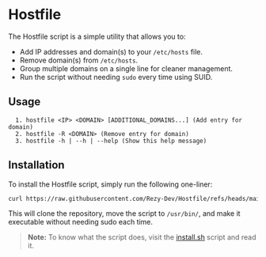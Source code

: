 # Hostfile

The Hostfile script is a simple utility that allows you to:

- Add IP addresses and domain(s) to your `/etc/hosts` file.
- Remove domain(s) from `/etc/hosts`.
- Group multiple domains on a single line for cleaner management.
- Run the script without needing `sudo` every time using SUID.

## Usage
```
  1. hostfile <IP> <DOMAIN> [ADDITIONAL_DOMAINS...] (Add entry for domain)
  2. hostfile -R <DOMAIN> (Remove entry for domain)
  3. hostfile -h | --h | --help (Show this help message)
```

## Installation

To install the Hostfile script, simply run the following one-liner:

```bash
curl https://raw.githubusercontent.com/Rezy-Dev/Hostfile/refs/heads/main/install.sh | sudo bash
```
This will clone the repository, move the script to `/usr/bin/`, and make it executable without needing sudo each time.

> **Note:** To know what the script does, visit the [install.sh](https://github.com/Rezy-Dev/Hostfile/blob/main/install.sh) script and read it.
